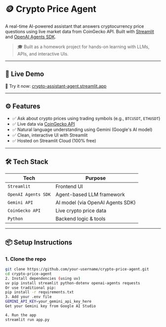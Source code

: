 # 🪙 Crypto Price Agent

A real-time AI-powered assistant that answers cryptocurrency price questions using live market data from CoinGecko API. Built with [Streamlit](https://streamlit.io/) and [OpenAI Agents SDK](https://platform.openai.com/docs/agents).

> 🎓 Built as a homework project for hands-on learning with LLMs, APIs, and interactive UIs.

---

## 🔗 Live Demo

🚀 Try it now: [crypto-assistant-agent.streamlit.app](https://crypto-assistant-agent-umrzr6lqrfeadd7jjbb7gp.streamlit.app/)

---

## ⚙️ Features

- ✅ Ask about crypto prices using trading symbols (e.g., `BTCUSDT`, `ETHUSDT`)
- ✅ Live data via [CoinGecko API](https://www.coingecko.com/en/api)
- ✅ Natural language understanding using Gemini (Google's AI model)
- ✅ Clean, interactive UI with Streamlit
- ✅ Hosted on Streamlit Cloud (100% free)

---

## 🛠 Tech Stack

| Tech           | Purpose                         |
|----------------|---------------------------------|
| `Streamlit`    | Frontend UI                     |
| `OpenAI Agents SDK` | Agent-based LLM framework     |
| `Gemini API`   | AI model (via OpenAI Agents SDK)|
| `CoinGecko API`| Live crypto price data          |
| `Python`       | Backend logic & tools           |

---

## 📦 Setup Instructions

### 1. Clone the repo

```bash
git clone https://github.com/your-username/crypto-price-agent.git
cd crypto-price-agent
2. Install dependencies (using uv)
uv pip install streamlit python-dotenv openai-agents requests
Or use traditional pip:
pip install -r requirements.txt
3. Add your .env file
GEMINI_API_KEY=your_gemini_api_key_here
Get your Gemini key from Google AI Studio

4. Run the app
streamlit run app.py

